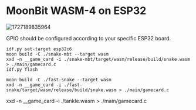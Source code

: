 # MoonBit WASM-4 on ESP32

![1727189835964](https://github.com/user-attachments/assets/7b271c2b-14e0-44ce-bc88-7dc4b07546a5)

GPIO should be configured according to your specific ESP32 board.

```
idf.py set-target esp32c6
moon build -C ./snake-mbt --target wasm
xxd -n __game_card -i ./snake-mbt/target/wasm/release/build/snake.wasm > ./main/gamecard.c
idf.py flash
```

```
moon build -C ./fast-snake --target wasm
xxd -n __game_card -i ./fast-snake/target/wasm/release/build/snake.wasm > ./main/gamecard.c
```

xxd -n __game_card -i ./tankle.wasm > ./main/gamecard.c